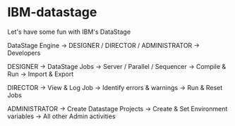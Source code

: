 # IBM-datastage
Let's have some fun with IBM's DataStage

DataStage Engine -> DESIGNER / DIRECTOR / ADMINISTRATOR -> Developers

DESIGNER -> DataStage Jobs -> Server / Parallel / Sequencer -> Compile & Run -> Import & Export

DIRECTOR -> View & Log Job -> Identify errors & warnings -> Run & Reset Jobs

ADMINISTRATOR -> Create Datastage Projects -> Create & Set Environment variables -> All other Admin activities

